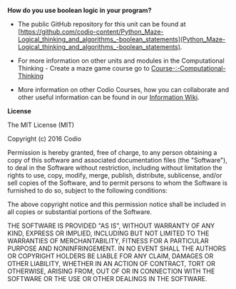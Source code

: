 **How do you use boolean logic in your program?**

- The public GitHub repository for this unit can be found at [https://github.com/codio-content/Python_Maze-Logical_thinking_and_algorithms_-boolean_statements](Python_Maze-Logical_thinking_and_algorithms_-boolean_statements).

- For more information on other units and modules in the Computational Thinking - Create a maze game course go to [Course-:-Computational-Thinking](https://github.com/codio-content/Information/wiki/Course-:-Computational-Thinking)

- More information on other Codio Courses, how you can collaborate and other useful information can be found in our [Information Wiki](https://github.com/codio-content/Information/wiki).



**License**

The MIT License (MIT)

Copyright (c) 2016 Codio

Permission is hereby granted, free of charge, to any person obtaining a copy of this software and associated documentation files (the "Software"), to deal in the Software without restriction, including without limitation the rights to use, copy, modify, merge, publish, distribute, sublicense, and/or sell copies of the Software, and to permit persons to whom the Software is furnished to do so, subject to the following conditions:

The above copyright notice and this permission notice shall be included in all copies or substantial portions of the Software.

THE SOFTWARE IS PROVIDED "AS IS", WITHOUT WARRANTY OF ANY KIND, EXPRESS OR IMPLIED, INCLUDING BUT NOT LIMITED TO THE WARRANTIES OF MERCHANTABILITY, FITNESS FOR A PARTICULAR PURPOSE AND NONINFRINGEMENT. IN NO EVENT SHALL THE AUTHORS OR COPYRIGHT HOLDERS BE LIABLE FOR ANY CLAIM, DAMAGES OR OTHER LIABILITY, WHETHER IN AN ACTION OF CONTRACT, TORT OR OTHERWISE, ARISING FROM, OUT OF OR IN CONNECTION WITH THE SOFTWARE OR THE USE OR OTHER DEALINGS IN THE SOFTWARE.

